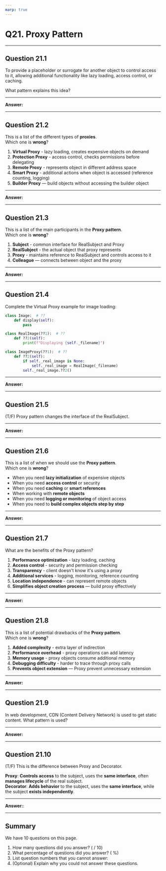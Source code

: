 ```yaml
---
marp: true
---
```


# Q21. Proxy Pattern

---

## Question 21.1

To provide a placeholder or surrogate for another object to control access to it, allowing additional functionality like lazy loading, access control, or caching.  

What pattern explains this idea?

---

**Answer:**  


---

## Question 21.2

This is a list of the different types of **proxies**.  
Which one is **wrong**?

1. **Virtual Proxy** - lazy loading, creates expensive objects on demand
2. **Protection Proxy** - access control, checks permissions before delegating
3. **Remote Proxy** - represents object in different address space
4. **Smart Proxy** - additional actions when object is accessed (reference counting, logging)
5. **Builder Proxy** — build objects without accessing the builder object

---

**Answer:**


---

## Question 21.3

This is a list of the main participants in the **Proxy pattern**.  
Which one is **wrong**?

1. **Subject** - common interface for RealSubject and Proxy
2. **RealSubject** - the actual object that proxy represents
3. **Proxy** - maintains reference to RealSubject and controls access to it
4. **Colleague** — connects between object and the proxy

---

**Answer:**


---

## Question 21.4

Complete the Virtual Proxy example for image loading:

```python
class Image:  # ??
    def display(self):
        pass

class RealImage(??1):  # ??
    def ??2(self):
        print(f"Displaying {self._filename}")

class ImageProxy(??1):  # ??
    def ??2(self):
        if self._real_image is None:
            self._real_image = RealImage(_filename)
        self._real_image.??2()
```

---

**Answer:**


---

## Question 21.5

(T/F) Proxy pattern changes the interface of the RealSubject.

---

**Answer:**


---

## Question 21.6

This is a list of when we should use the **Proxy pattern**.  
Which one is **wrong**?

- When you need **lazy initialization** of expensive objects
- When you need **access control** or security
- When you need **caching** or **smart references**
- When working with **remote objects**
- When you need **logging or monitoring** of object access
- When you need to **build complex objects step by step**

---

**Answer:**


---

## Question 21.7

What are the benefits of the Proxy pattern?

1. **Performance optimization** - lazy loading, caching
2. **Access control** - security and permission checking  
3. **Transparency** - client doesn't know it's using a proxy
4. **Additional services** - logging, monitoring, reference counting
5. **Location independence** - can represent remote objects
6. **Simplifies object creation process** — build proxy effectively

---

**Answer:**


---

## Question 21.8

This is a list of potential drawbacks of the **Proxy pattern**.  
Which one is **wrong**?

1. **Added complexity** - extra layer of indirection
2. **Performance overhead** - proxy operations can add latency
3. **Memory usage** - proxy objects consume additional memory
4. **Debugging difficulty** - harder to trace through proxy calls
5. **Prevents object extension** — Proxy prevent unnecessary extension

---

**Answer:**


---

## Question 21.9

In web development, CDN (Content Delivery Network) is used to get static content. What pattern is used?

---

**Answer:**


---

## Question 21.10

(T/F) This is the difference between Proxy and Decorator.

**Proxy**: **Controls access** to the subject, uses the **same interface**, often **manages lifecycle** of the real subject.  
**Decorator**: **Adds behavior** to the subject, uses the **same interface**, while the subject **exists independently**.  

---

**Answer:**:


---

## Summary

We have 10 questions on this page.

1. How many questions did you answer? ( / 10)
2. What percentage of questions did you answer? (  %)
3. List question numbers that you cannot answer:
4. (Optional) Explain why you could not answer these questions.
